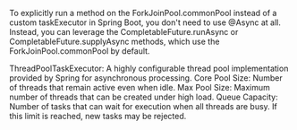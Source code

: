 To explicitly run a method on the ForkJoinPool.commonPool instead of a custom taskExecutor in Spring Boot, 
you don't need to use @Async at all. 
Instead, you can leverage the CompletableFuture.runAsync or CompletableFuture.supplyAsync methods, which use the ForkJoinPool.commonPool by default.

ThreadPoolTaskExecutor: A highly configurable thread pool implementation provided by Spring for asynchronous processing.
Core Pool Size: Number of threads that remain active even when idle.
Max Pool Size: Maximum number of threads that can be created under high load.
Queue Capacity: Number of tasks that can wait for execution when all threads are busy. If this limit is reached, new tasks may be rejected.
